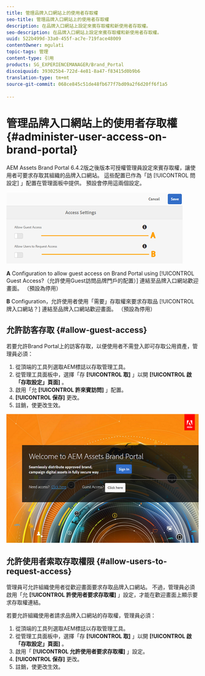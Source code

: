 ```yaml
---
title: 管理品牌入口網站上的使用者存取權
seo-title: 管理品牌入口網站上的使用者存取權
description: 在品牌入口網站上設定來賓存取權和新使用者存取權。
seo-description: 在品牌入口網站上設定來賓存取權和新使用者存取權。
uuid: 522b499d-33a0-455f-ac7e-719face48009
contentOwner: mgulati
topic-tags: 管理
content-type: 引用
products: SG_EXPERIENCEMANAGER/Brand_Portal
discoiquuid: 393025b4-722d-4e81-8a47-f83415d0b9b6
translation-type: tm+mt
source-git-commit: 068ce845c51de48fb677f7bd09a2f6d20ff6f1a5

---
```



# 管理品牌入口網站上的使用者存取權 {#administer-user-access-on-brand-portal}

AEM Assets Brand Portal 6.4.2版之後版本可授權管理員設定來賓存取權，讓使用者可要求存取其組織的品牌入口網站。 這些配置已作為「訪 [!UICONTROL 問設定] 」配置在管理面板中提供。 預設會停用這兩個設定。

![](assets/access-configs.png)

**A** Configuration to allow guest access on Brand Portal using [!UICONTROL Guest Access?（允許使用Guest訪問品牌門戶的配置）] 連結至品牌入口網站歡迎畫面。 （預設為停用）

**B** Configuration，允許使用者使用「需要」存取權來要求存取品 [!UICONTROL 牌入口網站？] 連結至品牌入口網站歡迎畫面。 （預設為停用）

## 允許訪客存取 {#allow-guest-access}

若要允許Brand Portal上的訪客存取，以便使用者不需登入即可存取公用資產，管理員必須：

1. 從頂端的工具列選取AEM標誌以存取管理工具。
2. 從管理工具面板中，選擇「存 **[!UICONTROL 取]** 」以開 **[!UICONTROL 啟「存取設定」頁面]** 。
3. 啟用「允 **[!UICONTROL 許來賓訪問]** 」配置。
4. **[!UICONTROL 保存]** 更改。
5. 註銷，使更改生效。

![](assets/bp-welcome-screen.png)

## 允許使用者索取存取權限 {#allow-users-to-request-access}

管理員可允許組織使用者從歡迎畫面要求存取品牌入口網站。 不過，管理員必須啟用「允 **[!UICONTROL 許使用者要求存取權]** 」設定，才能在歡迎畫面上顯示要求存取權連結。

若要允許組織使用者請求品牌入口網站的存取權，管理員必須：

1. 從頂端的工具列選取AEM標誌以存取管理工具。
2. 從管理工具面板中，選擇「存 **[!UICONTROL 取]** 」以開 **[!UICONTROL 啟「存取設定」頁面]** 。
3. 啟用「 **[!UICONTROL 允許使用者要求存取權]** 」設定。
4. **[!UICONTROL 保存]** 更改。
5. 註銷，使更改生效。
